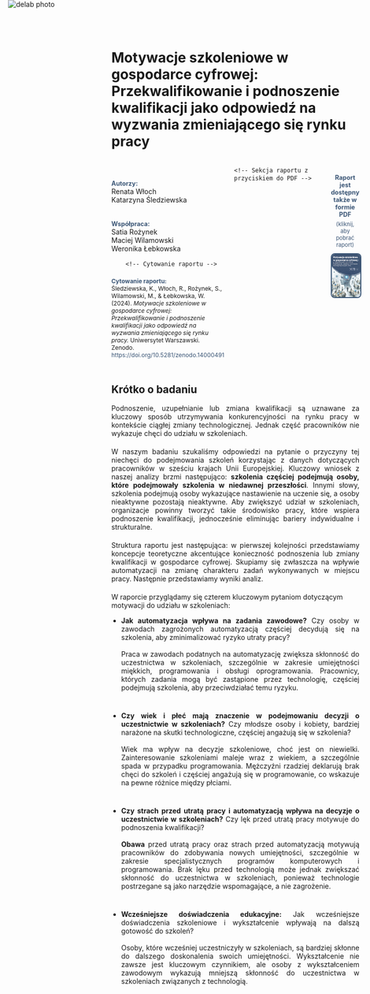 <div style="position: absolute; top: 0; left: 1.3em; width: 190px; height: 190px; overflow: hidden;">
    <img src="/genai_site/assets/logo2.png" alt="delab photo" style="width: 100%; height: 100%; object-fit: contain; display: block;">
</div>

<h1 style="margin-top: 50px;"> <b>Motywacje szkoleniowe w gospodarce cyfrowej:</b> Przekwalifikowanie i podnoszenie kwalifikacji jako odpowiedź na wyzwania zmieniającego się rynku pracy </h1>


<div style="display: flex; align-items: flex-start; margin-bottom: 20px;">
    <!-- Sekcja autorów -->
    <div style="flex: 1; padding-right: 20px; padding-top: 40px;">
        <span style="font-weight: bold; color: #3B5676; font-size: 0.9em;">Autorzy:</span><br>
        Renata Włoch <br>
        Katarzyna Śledziewska<br><br>
        
  <span style="font-weight: bold; color: #3B5676; font-size: 0.9em;">Współpraca:</span><br>
        Satia Rożynek<br>
        Maciej Wilamowski<br>
        Weronika Łebkowska
        
        <!-- Cytowanie raportu -->
  <div style="font-size: 0.85em; margin-top: 20px;">
    <b style="font-weight: bold; color: #3B5676;">Cytowanie raportu:</b><br>
    Śledziewska, K., Włoch, R., Rożynek, S., Wilamowski, M., & Łebkowska, W. (2024). <i>Motywacje szkoleniowe w gospodarce cyfrowej: Przekwalifikowanie i podnoszenie kwalifikacji jako odpowiedź na wyzwania zmieniającego się rynku pracy.</i> Uniwersytet Warszawski. Zenodo. <a href="https://doi.org/10.5281/zenodo.14000491" target="_blank" style="color: #3B5676; text-decoration: none;">https://doi.org/10.5281/zenodo.14000491</a>
</div>
    </div>
    
    <!-- Sekcja raportu z przyciskiem do PDF -->
  <div style="flex: 1; text-align: center; padding-top: 20px;">
        <span style="display: inline-block; margin-top: 10px; font-weight: bold; color: #3B5676; font-size: 0.9em; margin-bottom: 5px;">
            Raport jest dostępny także w formie PDF
        </span>
        <br>
        <span style="display: inline-block; font-size: 0.8em; color: #3B5676;">
            (kliknij, aby pobrać raport)
        </span>
        <br>
        <a href="https://zenodo.org/records/14000491" target="_blank" style="text-decoration: none; color: inherit;">
            <img src="./assets/cov1.png" alt="PDF Report Cover" 
                 style="max-width: 100%; height: auto; max-height: 700px; border: 2px solid #3B5676; border-radius: 8px; margin-top: 10px; transition: transform 0.3s ease;">
        </a>
    </div>
</div>



<h2 style="margin-top: 50px;"> <b>Krótko o badaniu</b> </h2>

<div style="text-align: justify; margin-bottom: 20px;"> 
Podnoszenie, uzupełnianie lub zmiana kwalifikacji są uznawane za kluczowy sposób utrzymywania konkurencyjności na rynku pracy w kontekście ciągłej zmiany technologicznej. Jednak część pracowników nie wykazuje chęci do udziału w szkoleniach. 
</div>

<div style="text-align: justify; margin-bottom: 20px;"> 
W naszym badaniu szukaliśmy odpowiedzi na pytanie o przyczyny tej niechęci do podejmowania szkoleń korzystając z danych dotyczących pracowników w sześciu krajach Unii Europejskiej. Kluczowy wniosek z naszej analizy brzmi następująco: <b>szkolenia częściej podejmują osoby, które  podejmowały szkolenia w niedawnej przeszłości</b>. Innymi słowy, szkolenia podejmują osoby wykazujące nastawienie na uczenie się, a osoby nieaktywne pozostają nieaktywne. Aby zwiększyć udział w szkoleniach, organizacje powinny tworzyć takie środowisko pracy, które wspiera podnoszenie kwalifikacji, jednocześnie eliminując bariery indywidualne i strukturalne. 
</div>

<div style="text-align: justify; margin-bottom: 20px;"> 
Struktura raportu jest następująca: w pierwszej kolejności przedstawiamy koncepcje teoretyczne akcentujące konieczność podnoszenia lub zmiany kwalifikacji w gospodarce cyfrowej. Skupiamy się zwłaszcza na wpływie automatyzacji na zmianę charakteru zadań wykonywanych w miejscu pracy. Następnie przedstawiamy wyniki analiz. 
</div>

W raporcie przyglądamy się czterem kluczowym pytaniom dotyczącym motywacji do udziału w szkoleniach:

<ul style="list-style-type: disc; padding-left: 20px;">
  <li style="text-align: justify; margin-bottom: 40px;">
    <b>Jak automatyzacja wpływa na zadania zawodowe?</b> Czy osoby w zawodach zagrożonych automatyzacją częściej decydują się na szkolenia, aby zminimalizować ryzyko utraty pracy?<br></br>
    Praca w zawodach podatnych na automatyzację zwiększa skłonność do uczestnictwa w szkoleniach, szczególnie w zakresie umiejętności miękkich, programowania i obsługi oprogramowania. Pracownicy, których zadania mogą być zastąpione przez technologię, częściej podejmują szkolenia, aby przeciwdziałać temu ryzyku.

  </li>
  <li style="text-align: justify; margin-bottom: 40px;">
    <b>Czy wiek i płeć mają znaczenie w podejmowaniu decyzji o uczestnictwie w szkoleniach?</b> Czy młodsze osoby i kobiety, bardziej narażone na skutki technologiczne, częściej angażują się w szkolenia?<br></br>
    Wiek ma wpływ na decyzje szkoleniowe, choć jest on niewielki. Zainteresowanie szkoleniami maleje wraz z wiekiem, a szczególnie spada w przypadku programowania. Mężczyźni rzadziej deklarują brak chęci do szkoleń i częściej angażują się w programowanie, co wskazuje na pewne różnice między płciami.

  </li>
  <li style="text-align: justify; margin-bottom: 40px;">
    <b>Czy strach przed utratą pracy i automatyzacją wpływa na decyzje o uczestnictwie w szkoleniach?</b> Czy lęk przed utratą pracy motywuje do podnoszenia kwalifikacji?<br></br>
    <b>Obawa</b> przed utratą pracy oraz strach przed automatyzacją motywują pracowników do zdobywania nowych umiejętności, szczególnie w zakresie specjalistycznych programów komputerowych i programowania. Brak lęku przed technologią może jednak zwiększać skłonność do uczestnictwa w szkoleniach, ponieważ technologie postrzegane są jako narzędzie wspomagające, a nie zagrożenie.

  </li>    
  <li style="text-align: justify; margin-bottom: 40px;">
    <b>Wcześniejsze doświadczenia edukacyjne:</b> Jak wcześniejsze doświadczenia szkoleniowe i wykształcenie wpływają na dalszą gotowość do szkoleń?<br></br>
    Osoby, które wcześniej uczestniczyły w szkoleniach, są bardziej skłonne do dalszego doskonalenia swoich umiejętności. Wykształcenie nie zawsze jest kluczowym czynnikiem, ale osoby z wykształceniem zawodowym wykazują mniejszą skłonność do uczestnictwa w szkoleniach związanych z technologią.
  </li>
</ul>


<br></br>


